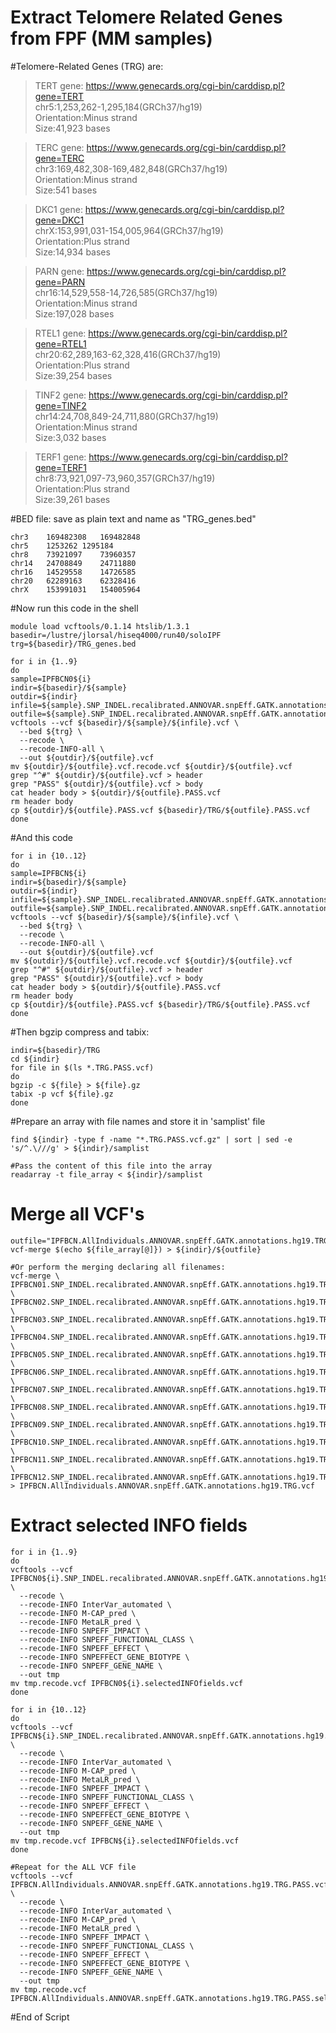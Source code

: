 # Extract Telomere Related Genes from FPF (MM samples)

#Telomere-Related Genes (TRG) are:
<br>
> TERT gene: https://www.genecards.org/cgi-bin/carddisp.pl?gene=TERT<br>
chr5:1,253,262-1,295,184(GRCh37/hg19)<br>
Orientation:Minus strand<br>
Size:41,923 bases<br>

> TERC gene: https://www.genecards.org/cgi-bin/carddisp.pl?gene=TERC<br>
chr3:169,482,308-169,482,848(GRCh37/hg19)<br>
Orientation:Minus strand<br>
Size:541 bases<br>

> DKC1 gene: https://www.genecards.org/cgi-bin/carddisp.pl?gene=DKC1<br>
chrX:153,991,031-154,005,964(GRCh37/hg19)<br>
Orientation:Plus strand<br>
Size:14,934 bases<br>

> PARN gene: https://www.genecards.org/cgi-bin/carddisp.pl?gene=PARN<br>
chr16:14,529,558-14,726,585(GRCh37/hg19)<br>
Orientation:Minus strand<br>
Size:197,028 bases<br>

> RTEL1 gene: https://www.genecards.org/cgi-bin/carddisp.pl?gene=RTEL1<br>
chr20:62,289,163-62,328,416(GRCh37/hg19)<br>
Orientation:Plus strand<br>
Size:39,254 bases<br>

> TINF2 gene: https://www.genecards.org/cgi-bin/carddisp.pl?gene=TINF2<br>
chr14:24,708,849-24,711,880(GRCh37/hg19)<br>
Orientation:Minus strand<br>
Size:3,032 bases<br>

> TERF1 gene: https://www.genecards.org/cgi-bin/carddisp.pl?gene=TERF1<br>
chr8:73,921,097-73,960,357(GRCh37/hg19)<br>
Orientation:Plus strand<br>
Size:39,261 bases<br>

#BED file: save as plain text and name as "TRG_genes.bed"<br>
```[Bash]
chr3	169482308	169482848
chr5	1253262	1295184
chr8	73921097	73960357
chr14	24708849	24711880
chr16	14529558	14726585
chr20	62289163	62328416
chrX	153991031	154005964
```

#Now run this code in the shell
```[Bash]
module load vcftools/0.1.14 htslib/1.3.1
basedir=/lustre/jlorsal/hiseq4000/run40/soloIPF
trg=${basedir}/TRG_genes.bed

for i in {1..9}
do
sample=IPFBCN0${i}
indir=${basedir}/${sample}
outdir=${indir}
infile=${sample}.SNP_INDEL.recalibrated.ANNOVAR.snpEff.GATK.annotations.hg19
outfile=${sample}.SNP_INDEL.recalibrated.ANNOVAR.snpEff.GATK.annotations.hg19.TRG
vcftools --vcf ${basedir}/${sample}/${infile}.vcf \
  --bed ${trg} \
  --recode \
  --recode-INFO-all \
  --out ${outdir}/${outfile}.vcf
mv ${outdir}/${outfile}.vcf.recode.vcf ${outdir}/${outfile}.vcf
grep "^#" ${outdir}/${outfile}.vcf > header
grep "PASS" ${outdir}/${outfile}.vcf > body
cat header body > ${outdir}/${outfile}.PASS.vcf
rm header body
cp ${outdir}/${outfile}.PASS.vcf ${basedir}/TRG/${outfile}.PASS.vcf
done
```
#And this code
```
for i in {10..12}
do
sample=IPFBCN${i}
indir=${basedir}/${sample}
outdir=${indir}
infile=${sample}.SNP_INDEL.recalibrated.ANNOVAR.snpEff.GATK.annotations.hg19
outfile=${sample}.SNP_INDEL.recalibrated.ANNOVAR.snpEff.GATK.annotations.hg19.TRG
vcftools --vcf ${basedir}/${sample}/${infile}.vcf \
  --bed ${trg} \
  --recode \
  --recode-INFO-all \
  --out ${outdir}/${outfile}.vcf
mv ${outdir}/${outfile}.vcf.recode.vcf ${outdir}/${outfile}.vcf
grep "^#" ${outdir}/${outfile}.vcf > header
grep "PASS" ${outdir}/${outfile}.vcf > body
cat header body > ${outdir}/${outfile}.PASS.vcf
rm header body
cp ${outdir}/${outfile}.PASS.vcf ${basedir}/TRG/${outfile}.PASS.vcf
done
```

#Then bgzip compress and tabix:
```[Bash]
indir=${basedir}/TRG
cd ${indir}
for file in $(ls *.TRG.PASS.vcf)
do
bgzip -c ${file} > ${file}.gz
tabix -p vcf ${file}.gz
done
```

#Prepare an array with file names and store it in 'samplist' file
```[Bash]
find ${indir} -type f -name "*.TRG.PASS.vcf.gz" | sort | sed -e 's/^.\///g' > ${indir}/samplist

#Pass the content of this file into the array
readarray -t file_array < ${indir}/samplist
```

# Merge all VCF's
```[Bash]
outfile="IPFBCN.AllIndividuals.ANNOVAR.snpEff.GATK.annotations.hg19.TRG.PASS.vcf"
vcf-merge $(echo ${file_array[@]}) > ${indir}/${outfile}

#Or perform the merging declaring all filenames:
vcf-merge \
IPFBCN01.SNP_INDEL.recalibrated.ANNOVAR.snpEff.GATK.annotations.hg19.TRG.vcf.gz \
IPFBCN02.SNP_INDEL.recalibrated.ANNOVAR.snpEff.GATK.annotations.hg19.TRG.vcf.gz \
IPFBCN03.SNP_INDEL.recalibrated.ANNOVAR.snpEff.GATK.annotations.hg19.TRG.vcf.gz \
IPFBCN04.SNP_INDEL.recalibrated.ANNOVAR.snpEff.GATK.annotations.hg19.TRG.vcf.gz \
IPFBCN05.SNP_INDEL.recalibrated.ANNOVAR.snpEff.GATK.annotations.hg19.TRG.vcf.gz \
IPFBCN06.SNP_INDEL.recalibrated.ANNOVAR.snpEff.GATK.annotations.hg19.TRG.vcf.gz \
IPFBCN07.SNP_INDEL.recalibrated.ANNOVAR.snpEff.GATK.annotations.hg19.TRG.vcf.gz \
IPFBCN08.SNP_INDEL.recalibrated.ANNOVAR.snpEff.GATK.annotations.hg19.TRG.vcf.gz \
IPFBCN09.SNP_INDEL.recalibrated.ANNOVAR.snpEff.GATK.annotations.hg19.TRG.vcf.gz \
IPFBCN10.SNP_INDEL.recalibrated.ANNOVAR.snpEff.GATK.annotations.hg19.TRG.vcf.gz \
IPFBCN11.SNP_INDEL.recalibrated.ANNOVAR.snpEff.GATK.annotations.hg19.TRG.vcf.gz \
IPFBCN12.SNP_INDEL.recalibrated.ANNOVAR.snpEff.GATK.annotations.hg19.TRG.vcf.gz > IPFBCN.AllIndividuals.ANNOVAR.snpEff.GATK.annotations.hg19.TRG.vcf
```

# Extract selected INFO fields
```[Bash]
for i in {1..9}
do
vcftools --vcf IPFBCN0${i}.SNP_INDEL.recalibrated.ANNOVAR.snpEff.GATK.annotations.hg19.TRG.PASS.vcf \
  --recode \
  --recode-INFO InterVar_automated \
  --recode-INFO M-CAP_pred \
  --recode-INFO MetaLR_pred \
  --recode-INFO SNPEFF_IMPACT \
  --recode-INFO SNPEFF_FUNCTIONAL_CLASS \
  --recode-INFO SNPEFF_EFFECT \
  --recode-INFO SNPEFFECT_GENE_BIOTYPE \
  --recode-INFO SNPEFF_GENE_NAME \
  --out tmp
mv tmp.recode.vcf IPFBCN0${i}.selectedINFOfields.vcf
done

for i in {10..12}
do
vcftools --vcf IPFBCN${i}.SNP_INDEL.recalibrated.ANNOVAR.snpEff.GATK.annotations.hg19.TRG.PASS.vcf \
  --recode \
  --recode-INFO InterVar_automated \
  --recode-INFO M-CAP_pred \
  --recode-INFO MetaLR_pred \
  --recode-INFO SNPEFF_IMPACT \
  --recode-INFO SNPEFF_FUNCTIONAL_CLASS \
  --recode-INFO SNPEFF_EFFECT \
  --recode-INFO SNPEFFECT_GENE_BIOTYPE \
  --recode-INFO SNPEFF_GENE_NAME \
  --out tmp
mv tmp.recode.vcf IPFBCN${i}.selectedINFOfields.vcf
done

#Repeat for the ALL VCF file
vcftools --vcf IPFBCN.AllIndividuals.ANNOVAR.snpEff.GATK.annotations.hg19.TRG.PASS.vcf \
  --recode \
  --recode-INFO InterVar_automated \
  --recode-INFO M-CAP_pred \
  --recode-INFO MetaLR_pred \
  --recode-INFO SNPEFF_IMPACT \
  --recode-INFO SNPEFF_FUNCTIONAL_CLASS \
  --recode-INFO SNPEFF_EFFECT \
  --recode-INFO SNPEFFECT_GENE_BIOTYPE \
  --recode-INFO SNPEFF_GENE_NAME \
  --out tmp
mv tmp.recode.vcf IPFBCN.AllIndividuals.ANNOVAR.snpEff.GATK.annotations.hg19.TRG.PASS.selectedINFOfields.vcf
```

#End of Script
